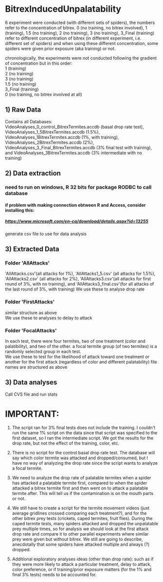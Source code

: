 # BitrexInducedUnpalatability

6 experiment were conducted (with different sets of spiders), the numbers refer to the concentration of bitrex. 0 (no training, no bitrex involved), 1 (training), 1.5 (no training), 2 (no training), 3 (no training), 3_Final (training) refer to different concentration of bitrex (in different experiment, i.e. different set of spiders) and when using these different concentration, some spiders were given prior exposure (aka training) or not.

chronologically, the experiments were not conducted following the gradient of concentration but in this order:  
1 (training)  
2 (no training)  
3 (no training)  
1.5 (no training)  
3_Final (training)  
0 (no training, no bitrex involved at all)

## 1) Raw Data  
Contains all Databases:  
VideoAnalyses_0_control_BitrexTermites.accdb (basal drop rate test),   VideoAnalyses_1_5BitrexTermites.accdb (1.5%),   VideoAnalyses_1BitrexTermites.accdb (1%, with training),   VideoAnalyses_2BitrexTermites.accdb (2%),   VideoAnalyses_3_Final_BitrexTermites.accdb (3% final test with training),   and VideoAnalyses_3BitrexTermites.accdb (3% intermediate with no training)  


## 2) Data extraction
### need to run on windows, R 32 bits for package RODBC to call database
#### if problem with making connection ebtween R and Access, consider installing this:
##### https://www.microsoft.com/en-ca/download/details.aspx?id=13255
generate csv file to use for data analysis

## 3) Extracted Data
### Folder 'AllAttacks'  
'AllAttacks.csv'(all attacks for 1%), 'AllAttacks1_5.csv' (all attacks for 1.5%), 'AllAttacks2.csv'
(all attacks for 2%), 'AllAttacks3.csv'(all attacks for first round of 3%, with no training), and 'AllAttacks3_final.csv'(for all attacks of the last round of 3%, with training)
We use these to analyse drop rate


### Folder 'FirstAttacks' 
similar structure as above  
We use these to analyses to delay to attack


### Folder 'FocalAttacks' 
In each test, there were four termites, two of one treatment (color and palatibility), and two of the other.
a focal termite group (of two termites) is a randomly selected group in each test.  
We use these to test for the likelihood of attack toward one treatment or another for the first attack
(regardless of color and different palatability)
file names are structured as above  



## 3) Data analyses  
Call CVS file and run stats



# IMPORTANT: 

 1. The script ran for 3% final tests does not include the training. I couldn't run the same 1% script on the data since that script was specified to the first dataset, so I ran the intermediate script. We got the results for the drop rate, but not the effect of the training, color, etc.

 2. There is no script for the control basal drop rate test. The database will say which color termite was attacked and dropped/consumed, but I have no way of analyzing the drop rate since the script wants to analyze a focal termite.  
 
3. We need to analyze the drop rate of palatable termites when a spider has attacked a palatable termite first, compared to when the spider attacked a bitrex termite first and then went on to attack a palatable termite after. This will tell us if the contamination is on the mouth parts or not.

4. We still have to create a script for the termite movement videos (just average gridlines crossed comparing each treatment?), and for the other bitrex prey tests (crickets, caped termites, fruit flies). During the caped termite tests, many spiders attacked and dropped the unpalatable prey multiple times, so for analysis we should look at the first attack drop rate and compare it to other parallel experiments where similar prey were given but without bitrex. We still are going to describe, anecdotally that some spiders have attacked multiple and always (?) dropped. 

5. Additional exploratory analyses ideas (other than drop rate): such as if they were more likely to attack a particular treatment, delay to attack, color preference, or if training/prior exposure matters (for the 1% and final 3% tests) needs to be accounted for.
